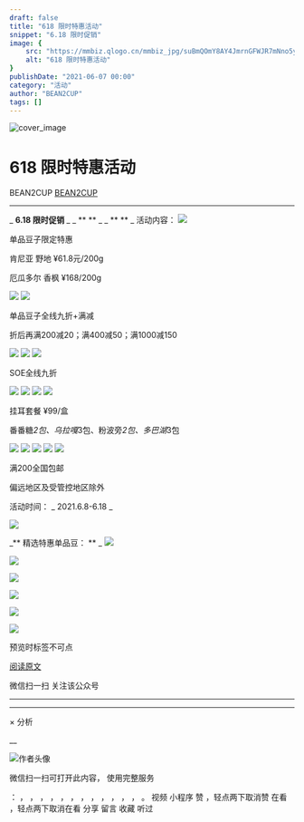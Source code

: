 ```yaml
---
draft: false
title: "618 限时特惠活动"
snippet: "6.18 限时促销"
image: {
    src: "https://mmbiz.qlogo.cn/mmbiz_jpg/suBmQOmY8AY4JmrnGFWJR7mNno5yuSDbOqlt7ylVoza1prZ1a79fjUDsGKH3xmUftnTqvWUOFEbjJWLibIcDSxw/0?wx_fmt=jpeg",
    alt: "618 限时特惠活动"
}
publishDate: "2021-06-07 00:00"
category: "活动"
author: "BEAN2CUP"
tags: []
---
```


![cover_image](https://mmbiz.qlogo.cn/mmbiz_jpg/suBmQOmY8AY4JmrnGFWJR7mNno5yuSDbOqlt7ylVoza1prZ1a79fjUDsGKH3xmUftnTqvWUOFEbjJWLibIcDSxw/0?wx_fmt=jpeg)

#  618 限时特惠活动

BEAN2CUP  [ BEAN2CUP ](javascript:void\(0\);)

__ _ _ _ _



_ **6.18 限时促销** _ _ ** ** _ _ ** ** _
活动内容：
![](https://mmbiz.qpic.cn/mmbiz_png/suBmQOmY8AY4JmrnGFWJR7mNno5yuSDbwSibJRSq7MncrtOSt8nrt9SEtpz2OXKuF8nM0048API8ibEp2xVTib0EA/640?wx_fmt=png)

单品豆子限定特惠

肯尼亚 野地 ¥61.8元/200g

厄瓜多尔 香枫 ¥168/200g



![](https://mmbiz.qpic.cn/mmbiz_png/suBmQOmY8AY4JmrnGFWJR7mNno5yuSDbwSibJRSq7MncrtOSt8nrt9SEtpz2OXKuF8nM0048API8ibEp2xVTib0EA/640?wx_fmt=png)
![](https://mmbiz.qpic.cn/mmbiz_png/suBmQOmY8AY4JmrnGFWJR7mNno5yuSDbwSibJRSq7MncrtOSt8nrt9SEtpz2OXKuF8nM0048API8ibEp2xVTib0EA/640?wx_fmt=png)

单品豆子全线九折+满减

折后再满200减20；满400减50；满1000减150



![](https://mmbiz.qpic.cn/mmbiz_png/suBmQOmY8AY4JmrnGFWJR7mNno5yuSDbwSibJRSq7MncrtOSt8nrt9SEtpz2OXKuF8nM0048API8ibEp2xVTib0EA/640?wx_fmt=png)
![](https://mmbiz.qpic.cn/mmbiz_png/suBmQOmY8AY4JmrnGFWJR7mNno5yuSDbwSibJRSq7MncrtOSt8nrt9SEtpz2OXKuF8nM0048API8ibEp2xVTib0EA/640?wx_fmt=png)
![](https://mmbiz.qpic.cn/mmbiz_png/suBmQOmY8AY4JmrnGFWJR7mNno5yuSDbwSibJRSq7MncrtOSt8nrt9SEtpz2OXKuF8nM0048API8ibEp2xVTib0EA/640?wx_fmt=png)

SOE全线九折



![](https://mmbiz.qpic.cn/mmbiz_png/suBmQOmY8AY4JmrnGFWJR7mNno5yuSDbwSibJRSq7MncrtOSt8nrt9SEtpz2OXKuF8nM0048API8ibEp2xVTib0EA/640?wx_fmt=png)
![](https://mmbiz.qpic.cn/mmbiz_png/suBmQOmY8AY4JmrnGFWJR7mNno5yuSDbwSibJRSq7MncrtOSt8nrt9SEtpz2OXKuF8nM0048API8ibEp2xVTib0EA/640?wx_fmt=png)
![](https://mmbiz.qpic.cn/mmbiz_png/suBmQOmY8AY4JmrnGFWJR7mNno5yuSDbwSibJRSq7MncrtOSt8nrt9SEtpz2OXKuF8nM0048API8ibEp2xVTib0EA/640?wx_fmt=png)
![](https://mmbiz.qpic.cn/mmbiz_png/suBmQOmY8AY4JmrnGFWJR7mNno5yuSDbwSibJRSq7MncrtOSt8nrt9SEtpz2OXKuF8nM0048API8ibEp2xVTib0EA/640?wx_fmt=png)

挂耳套餐 ¥99/盒

番番糖*2包、乌拉嘎*3包、粉波旁*2包、多巴湖*3包



![](https://mmbiz.qpic.cn/mmbiz_png/suBmQOmY8AY4JmrnGFWJR7mNno5yuSDbwSibJRSq7MncrtOSt8nrt9SEtpz2OXKuF8nM0048API8ibEp2xVTib0EA/640?wx_fmt=png)
![](https://mmbiz.qpic.cn/mmbiz_png/suBmQOmY8AY4JmrnGFWJR7mNno5yuSDbwSibJRSq7MncrtOSt8nrt9SEtpz2OXKuF8nM0048API8ibEp2xVTib0EA/640?wx_fmt=png)
![](https://mmbiz.qpic.cn/mmbiz_png/suBmQOmY8AY4JmrnGFWJR7mNno5yuSDbwSibJRSq7MncrtOSt8nrt9SEtpz2OXKuF8nM0048API8ibEp2xVTib0EA/640?wx_fmt=png)
![](https://mmbiz.qpic.cn/mmbiz_png/suBmQOmY8AY4JmrnGFWJR7mNno5yuSDbwSibJRSq7MncrtOSt8nrt9SEtpz2OXKuF8nM0048API8ibEp2xVTib0EA/640?wx_fmt=png)
![](https://mmbiz.qpic.cn/mmbiz_png/suBmQOmY8AY4JmrnGFWJR7mNno5yuSDbwSibJRSq7MncrtOSt8nrt9SEtpz2OXKuF8nM0048API8ibEp2xVTib0EA/640?wx_fmt=png)

满200全国包邮

偏远地区及受管控地区除外


活动时间：  _ 2021.6.8-6.18  _





![](https://mmbiz.qpic.cn/mmbiz_jpg/suBmQOmY8AY4JmrnGFWJR7mNno5yuSDbVLCK3NXmfpZon1VhZgdjoO4Oq2f4AWuUAa5On5lkVLHMeGVyUKvo4w/640?wx_fmt=jpeg)





_** 精选特惠单品豆：  ** _
![](https://mmbiz.qpic.cn/mmbiz_jpg/suBmQOmY8AY4JmrnGFWJR7mNno5yuSDb1IstgFAPeqQ4ZJeBezKTULAPj7DicnHPJbus4AnTdY90ysHU2aKgicPg/640?wx_fmt=jpeg)

![](https://mmbiz.qpic.cn/mmbiz_jpg/suBmQOmY8AbicZ3SFSU4v4L8gdZicHt3Uyu98et4LBbZL75OAMpZLAJARzhMiaMp86EgcB8S8hxScia2ibGk4u3WXNw/640?wx_fmt=jpeg)

![](https://mmbiz.qpic.cn/mmbiz_jpg/suBmQOmY8AbVaM0DLKQlMhtVEU1pvxB4mrhG7Kkf674icbvFr5M0oLE6F9icuzwj4Jx8lzz2WVGwXY5QxVN58dvQ/640?wx_fmt=jpeg)

![](https://mmbiz.qpic.cn/mmbiz_jpg/suBmQOmY8AYWo1ibyLGxq4tXnFOsw1UQ0ORiatHWrx3QwBdYSTIFq5Kr7EyicCWibj5f9QBe22oaBrVCW9ibrMaInVQ/640?wx_fmt=jpeg)

![](https://mmbiz.qpic.cn/mmbiz_jpg/suBmQOmY8AbicZ3SFSU4v4L8gdZicHt3Uyvby8PkDR0L3ib5AeaaamD3dEDKf4icicvLicbVNlejHuzdFt2uHfwwWojA/640?wx_fmt=jpeg)

![](https://mmbiz.qpic.cn/mmbiz_png/suBmQOmY8AZccWttfWLAY1qfDCPtpPTxcMpoWVgTqTiazl6MiaItgbIwica2rHtXUHLdvrwmvnWwlJibU3jkfVIEZA/640?wx_fmt=png)



预览时标签不可点

[ 阅读原文 ](javascript:;)

微信扫一扫
关注该公众号





****



****



×  分析

__

![作者头像](http://mmbiz.qpic.cn/mmbiz_png/suBmQOmY8AbXbPr4CAl9jiaLNibbdqLbGx5LRVt8vR1tZicY5LAvN86YgdaeYqSSnlWGticFJSdkayhl6MTYMGE0dw/0?wx_fmt=png)

微信扫一扫可打开此内容，
使用完整服务

：  ，  ，  ，  ，  ，  ，  ，  ，  ，  ，  ，  ，  。  视频  小程序  赞  ，轻点两下取消赞  在看  ，轻点两下取消在看
分享  留言  收藏  听过

